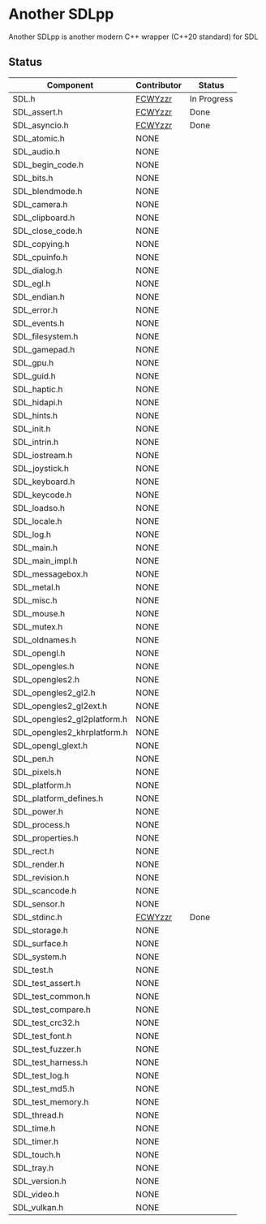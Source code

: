 # Another SDLpp
Another SDLpp is another modern C++ wrapper (C++20 standard) for SDL
## Status

| Component                   | Contributor                           | Status      |
|-----------------------------|---------------------------------------|-------------|
| SDL.h                       | [FCWYzzr](https://github.com/FCWYzzr) | In Progress |
| SDL_assert.h                | [FCWYzzr](https://github.com/FCWYzzr) | Done        |
| SDL_asyncio.h               | [FCWYzzr](https://github.com/FCWYzzr) | Done        |
| SDL_atomic.h                | NONE                                  |             |
| SDL_audio.h                 | NONE                                  |             |
| SDL_begin_code.h            | NONE                                  |             |
| SDL_bits.h                  | NONE                                  |             |
| SDL_blendmode.h             | NONE                                  |             |
| SDL_camera.h                | NONE                                  |             |
| SDL_clipboard.h             | NONE                                  |             |
| SDL_close_code.h            | NONE                                  |             |
| SDL_copying.h               | NONE                                  |             |
| SDL_cpuinfo.h               | NONE                                  |             |
| SDL_dialog.h                | NONE                                  |             |
| SDL_egl.h                   | NONE                                  |             |
| SDL_endian.h                | NONE                                  |             |
| SDL_error.h                 | NONE                                  |             |
| SDL_events.h                | NONE                                  |             |
| SDL_filesystem.h            | NONE                                  |             |
| SDL_gamepad.h               | NONE                                  |             |
| SDL_gpu.h                   | NONE                                  |             |
| SDL_guid.h                  | NONE                                  |             |
| SDL_haptic.h                | NONE                                  |             |
| SDL_hidapi.h                | NONE                                  |             |
| SDL_hints.h                 | NONE                                  |             |
| SDL_init.h                  | NONE                                  |             |
| SDL_intrin.h                | NONE                                  |             |
| SDL_iostream.h              | NONE                                  |             |
| SDL_joystick.h              | NONE                                  |             |
| SDL_keyboard.h              | NONE                                  |             |
| SDL_keycode.h               | NONE                                  |             |
| SDL_loadso.h                | NONE                                  |             |
| SDL_locale.h                | NONE                                  |             |
| SDL_log.h                   | NONE                                  |             |
| SDL_main.h                  | NONE                                  |             |
| SDL_main_impl.h             | NONE                                  |             |
| SDL_messagebox.h            | NONE                                  |             |
| SDL_metal.h                 | NONE                                  |             |
| SDL_misc.h                  | NONE                                  |             |
| SDL_mouse.h                 | NONE                                  |             |
| SDL_mutex.h                 | NONE                                  |             |
| SDL_oldnames.h              | NONE                                  |             |
| SDL_opengl.h                | NONE                                  |             |
| SDL_opengles.h              | NONE                                  |             |
| SDL_opengles2.h             | NONE                                  |             |
| SDL_opengles2_gl2.h         | NONE                                  |             |
| SDL_opengles2_gl2ext.h      | NONE                                  |             |
| SDL_opengles2_gl2platform.h | NONE                                  |             |
| SDL_opengles2_khrplatform.h | NONE                                  |             |
| SDL_opengl_glext.h          | NONE                                  |             |
| SDL_pen.h                   | NONE                                  |             |
| SDL_pixels.h                | NONE                                  |             |
| SDL_platform.h              | NONE                                  |             |
| SDL_platform_defines.h      | NONE                                  |             |
| SDL_power.h                 | NONE                                  |             |
| SDL_process.h               | NONE                                  |             |
| SDL_properties.h            | NONE                                  |             |
| SDL_rect.h                  | NONE                                  |             |
| SDL_render.h                | NONE                                  |             |
| SDL_revision.h              | NONE                                  |             |
| SDL_scancode.h              | NONE                                  |             |
| SDL_sensor.h                | NONE                                  |             |
| SDL_stdinc.h                | [FCWYzzr](https://github.com/FCWYzzr) | Done        |
| SDL_storage.h               | NONE                                  |             |
| SDL_surface.h               | NONE                                  |             |
| SDL_system.h                | NONE                                  |             |
| SDL_test.h                  | NONE                                  |             |
| SDL_test_assert.h           | NONE                                  |             |
| SDL_test_common.h           | NONE                                  |             |
| SDL_test_compare.h          | NONE                                  |             |
| SDL_test_crc32.h            | NONE                                  |             |
| SDL_test_font.h             | NONE                                  |             |
| SDL_test_fuzzer.h           | NONE                                  |             |
| SDL_test_harness.h          | NONE                                  |             |
| SDL_test_log.h              | NONE                                  |             |
| SDL_test_md5.h              | NONE                                  |             |
| SDL_test_memory.h           | NONE                                  |             |
| SDL_thread.h                | NONE                                  |             |
| SDL_time.h                  | NONE                                  |             |
| SDL_timer.h                 | NONE                                  |             |
| SDL_touch.h                 | NONE                                  |             |
| SDL_tray.h                  | NONE                                  |             |
| SDL_version.h               | NONE                                  |             |
| SDL_video.h                 | NONE                                  |             |
| SDL_vulkan.h                | NONE                                  |             |
